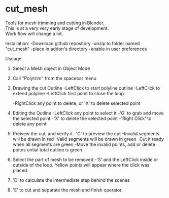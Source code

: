 # cut_mesh
Tools for mesh trimming and cutting in Blender.  
This is at a very very early stage of development.  
Work flow will change a lot.

Installation:
-Download github repository
-unzip to folder named "cut_mesh"
-place in addon's directory
-enable in user preferences

Useage:
1.  Select a Mesh object in Object Mode
2.  Call "Polytrim" from the spacebar menu

3.  Drawing the cut Outline
    -LeftClick to start polyline outline
    -LeftClick to extend polyline
    -LeftClick first point to close the loop
    
    -RightClick any point to delete, or 'X' to delete selected point
    
4. Editing the Outline
    -LeftClick any point to select it
    -'G' to grab and move the selected point
    -'X' to delete the selected point
    -'Right Click' to delete any point
    
5.  Preivew the cut, and verify it
    -'C' to preview the cut
    -Invalid segments will be drawn in red
    -Valid segments will be drawn in green
    -Cut it ready when all segments are green
    -Move the invalid points, add or delete poitns untial total outline is green
    
6.  Select the part of mesh to be removed
    -'S' and the LeftClick inside or outside of the loop.  Yellow points will appear where the click was placed.
    
7.  'D' to calculate the intermediate step behind the scenes

8.  'E' to cut and separate the mesh and finish operator.
    

